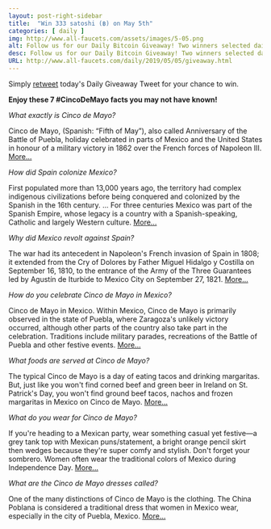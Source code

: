 ```yaml
---
layout: post-right-sidebar
title:  "Win 333 satoshi (฿) on May 5th"
categories: [ daily ]
img: http://www.all-faucets.com/assets/images/5-05.png
alt: Follow us for our Daily Bitcoin Giveaway! Two winners selected daily!
desc: Follow us for our Daily Bitcoin Giveaway! Two winners selected daily!
URL: http://www.all-faucets.com/daily/2019/05/05/giveaway.html
---
```


Simply <a href="https://twitter.com/intent/user?screen_name=CryptoPayoff" target="_blank">retweet</a> today's Daily Giveaway Tweet for your chance to win.

<script type="text/javascript">
amzn_assoc_placement = "adunit0";
amzn_assoc_search_bar = "true";
amzn_assoc_tracking_id = "cryptopayoff-20";
amzn_assoc_search_bar_position = "bottom";
amzn_assoc_ad_mode = "search";
amzn_assoc_ad_type = "smart";
amzn_assoc_marketplace = "amazon";
amzn_assoc_region = "US";
amzn_assoc_title = "Celebrating Cinco de Mayo!";
amzn_assoc_default_search_phrase = "Cinco de Mayo";
amzn_assoc_default_category = "All";
amzn_assoc_linkid = "c9ace4650c688ffdc5ea582c442baa03";
</script>
<script src="//z-na.amazon-adsystem.com/widgets/onejs?MarketPlace=US"></script>

<b>Enjoy these 7 #CincoDeMayo facts you may not have known!</b>

<i>What exactly is Cinco de Mayo?</i>

Cinco de Mayo, (Spanish: “Fifth of May”), also called Anniversary of the Battle of Puebla, holiday celebrated in parts of Mexico and the United States in honour of a military victory in 1862 over the French forces of Napoleon III. <a href="https://www.britannica.com/topic/Cinco-de-Mayo" target="_blank">More...</a>

<i>How did Spain colonize Mexico?</i>

First populated more than 13,000 years ago, the territory had complex indigenous civilizations before being conquered and colonized by the Spanish in the 16th century. ... For three centuries Mexico was part of the Spanish Empire, whose legacy is a country with a Spanish-speaking, Catholic and largely Western culture. <a href="https://en.m.wikipedia.org/wiki/History_of_Mexico" target="_blank">More...</a>

<i>Why did Mexico revolt against Spain?</i>

The war had its antecedent in Napoleon's French invasion of Spain in 1808; it extended from the Cry of Dolores by Father Miguel Hidalgo y Costilla on September 16, 1810, to the entrance of the Army of the Three Guarantees led by Agustín de Iturbide to Mexico City on September 27, 1821. <a href="https://en.m.wikipedia.org/wiki/Mexican_War_of_Independence" target="_blank">More...</a>

<i>How do you celebrate Cinco de Mayo in Mexico?</i>

Cinco de Mayo in Mexico. Within Mexico, Cinco de Mayo is primarily observed in the state of Puebla, where Zaragoza's unlikely victory occurred, although other parts of the country also take part in the celebration. Traditions include military parades, recreations of the Battle of Puebla and other festive events. <a href="https://www.history.com/topics/holidays/cinco-de-mayo" target="_blank">More...</a>

<i>What foods are served at Cinco de Mayo?</i>

The typical Cinco de Mayo is a day of eating tacos and drinking margaritas. But, just like you won't find corned beef and green beer in Ireland on St. Patrick's Day, you won't find ground beef tacos, nachos and frozen margaritas in Mexico on Cinco de Mayo. <a href="https://www.smithsonianmag.com/arts-culture/what-to-really-eat-on-cinco-de-mayo-50767054/" target="_blank">More...</a>

<i>What do you wear for Cinco de Mayo?</i>

If you're heading to a Mexican party, wear something casual yet festive—a grey tank top with Mexican puns/statement, a bright orange pencil skirt then wedges because they're super comfy and stylish. Don't forget your sombrero. Women often wear the traditional colors of Mexico during Independence Day. <a href="http://outfitideashq.com/cinco-de-mayo-outfit-ideas/" target="_blank">More...</a>

<i>What are the Cinco de Mayo dresses called?</i>

One of the many distinctions of Cinco de Mayo is the clothing. The China Poblana is considered a traditional dress that women in Mexico wear, especially in the city of Puebla, Mexico. <a href="https://www.usatoday.com/story/opinion/go-ask-ozzy/2015/05/02/la.../26212293/" target="_blank">More...</a>

<script type="text/javascript">
amzn_assoc_placement = "adunit0";
amzn_assoc_search_bar = "false";
amzn_assoc_tracking_id = "cryptopayoff-20";
amzn_assoc_ad_mode = "search";
amzn_assoc_ad_type = "smart";
amzn_assoc_marketplace = "amazon";
amzn_assoc_region = "US";
amzn_assoc_title = "";
amzn_assoc_default_search_phrase = "China Poblana";
amzn_assoc_default_category = "All";
amzn_assoc_linkid = "c9ace4650c688ffdc5ea582c442baa03";
</script>
<script src="//z-na.amazon-adsystem.com/widgets/onejs?MarketPlace=US"></script>
